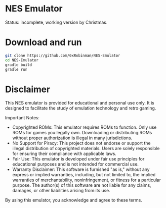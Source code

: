# NES Emulator 
Status: incomplete, working version by Christmas. 



# Download and run
``` bash
git clone https://github.com/0xRobinman/NES-Emulator
cd NES-Emulator
gradle build
gradle run
```






# Disclaimer
This NES emulator is provided for educational and personal use only. It is designed to facilitate the study of emulation technology and retro gaming.

Important Notes:

- Copyrighted ROMs: This emulator requires ROMs to function. Only use ROMs for games you legally own. Downloading or distributing ROMs without proper authorization is illegal in many jurisdictions.
- No Support for Piracy: This project does not endorse or support the illegal distribution of copyrighted materials. Users are solely responsible for ensuring their compliance with applicable laws.
- Fair Use: This emulator is developed under fair use principles for educational purposes and is not intended for commercial use.
- Warranty Disclaimer:
This software is furnished "as is," without any express or implied warranties, including, but not limited to, the implied warranties of merchantability, noninfringement, or fitness for a particular purpose. The author(s) of this software are not liable for any claims, damages, or other liabilities arising from its use.

By using this emulator, you acknowledge and agree to these terms.